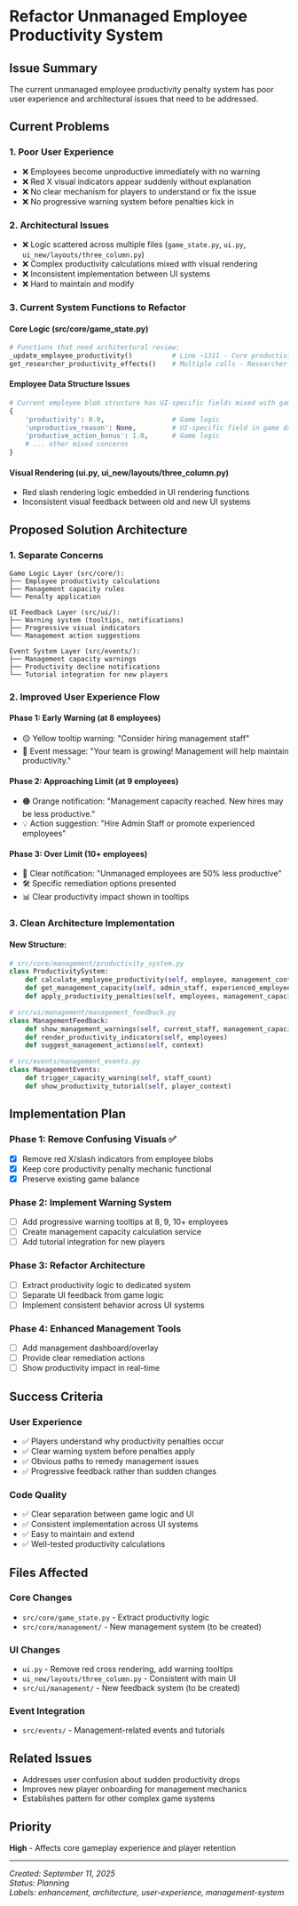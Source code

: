 # Refactor Unmanaged Employee Productivity System

## Issue Summary
The current unmanaged employee productivity penalty system has poor user experience and architectural issues that need to be addressed.

## Current Problems

### 1. **Poor User Experience**
- ❌ Employees become unproductive immediately with no warning
- ❌ Red X visual indicators appear suddenly without explanation
- ❌ No clear mechanism for players to understand or fix the issue
- ❌ No progressive warning system before penalties kick in

### 2. **Architectural Issues**
- ❌ Logic scattered across multiple files (`game_state.py`, `ui.py`, `ui_new/layouts/three_column.py`)
- ❌ Complex productivity calculations mixed with visual rendering
- ❌ Inconsistent implementation between UI systems
- ❌ Hard to maintain and modify

### 3. **Current System Functions to Refactor**

#### Core Logic (src/core/game_state.py)
```python
# Functions that need architectural review:
_update_employee_productivity()          # Line ~1311 - Core productivity calculation
get_researcher_productivity_effects()    # Multiple calls - Researcher-specific logic
```

#### Employee Data Structure Issues
```python
# Current employee blob structure has UI-specific fields mixed with game logic:
{
    'productivity': 0.0,                 # Game logic
    'unproductive_reason': None,         # UI-specific field in game data
    'productive_action_bonus': 1.0,      # Game logic
    # ... other mixed concerns
}
```

#### Visual Rendering (ui.py, ui_new/layouts/three_column.py)
- Red slash rendering logic embedded in UI rendering functions
- Inconsistent visual feedback between old and new UI systems

## Proposed Solution Architecture

### 1. **Separate Concerns**
```
Game Logic Layer (src/core/):
├── Employee productivity calculations
├── Management capacity rules
└── Penalty application

UI Feedback Layer (src/ui/):
├── Warning system (tooltips, notifications)
├── Progressive visual indicators
└── Management action suggestions

Event System Layer (src/events/):
├── Management capacity warnings
├── Productivity decline notifications
└── Tutorial integration for new players
```

### 2. **Improved User Experience Flow**

#### Phase 1: Early Warning (at 8 employees)
- 🟡 Yellow tooltip warning: "Consider hiring management staff"
- 📝 Event message: "Your team is growing! Management will help maintain productivity."

#### Phase 2: Approaching Limit (at 9 employees)
- 🟠 Orange notification: "Management capacity reached. New hires may be less productive."
- 💡 Action suggestion: "Hire Admin Staff or promote experienced employees"

#### Phase 3: Over Limit (10+ employees)
- 🔴 Clear notification: "Unmanaged employees are 50% less productive"
- 🛠️ Specific remediation options presented
- 📊 Clear productivity impact shown in tooltips

### 3. **Clean Architecture Implementation**

#### New Structure:
```python
# src/core/management/productivity_system.py
class ProductivitySystem:
    def calculate_employee_productivity(self, employee, management_context)
    def get_management_capacity(self, admin_staff, experienced_employees)
    def apply_productivity_penalties(self, employees, management_capacity)

# src/ui/management/management_feedback.py  
class ManagementFeedback:
    def show_management_warnings(self, current_staff, management_capacity)
    def render_productivity_indicators(self, employees)
    def suggest_management_actions(self, context)

# src/events/management_events.py
class ManagementEvents:
    def trigger_capacity_warning(self, staff_count)
    def show_productivity_tutorial(self, player_context)
```

## Implementation Plan

### Phase 1: Remove Confusing Visuals ✅
- [x] Remove red X/slash indicators from employee blobs
- [x] Keep core productivity penalty mechanic functional
- [x] Preserve existing game balance

### Phase 2: Implement Warning System
- [ ] Add progressive warning tooltips at 8, 9, 10+ employees
- [ ] Create management capacity calculation service
- [ ] Add tutorial integration for new players

### Phase 3: Refactor Architecture  
- [ ] Extract productivity logic to dedicated system
- [ ] Separate UI feedback from game logic
- [ ] Implement consistent behavior across UI systems

### Phase 4: Enhanced Management Tools
- [ ] Add management dashboard/overlay
- [ ] Provide clear remediation actions
- [ ] Show productivity impact in real-time

## Success Criteria

### User Experience
- ✅ Players understand why productivity penalties occur
- ✅ Clear warning system before penalties apply
- ✅ Obvious paths to remedy management issues
- ✅ Progressive feedback rather than sudden changes

### Code Quality
- ✅ Clear separation between game logic and UI
- ✅ Consistent implementation across UI systems
- ✅ Easy to maintain and extend
- ✅ Well-tested productivity calculations

## Files Affected

### Core Changes
- `src/core/game_state.py` - Extract productivity logic
- `src/core/management/` - New management system (to be created)

### UI Changes  
- `ui.py` - Remove red cross rendering, add warning tooltips
- `ui_new/layouts/three_column.py` - Consistent with main UI
- `src/ui/management/` - New feedback system (to be created)

### Event Integration
- `src/events/` - Management-related events and tutorials

## Related Issues
- Addresses user confusion about sudden productivity drops
- Improves new player onboarding for management mechanics
- Establishes pattern for other complex game systems

## Priority
**High** - Affects core gameplay experience and player retention

---
*Created: September 11, 2025*  
*Status: Planning*  
*Labels: enhancement, architecture, user-experience, management-system*
